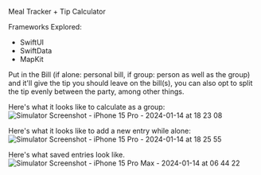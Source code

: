 Meal Tracker + Tip Calculator

Frameworks Explored:
  - SwiftUI
  - SwiftData
  - MapKit

Put in the Bill (if alone: personal bill, if group: person as well as the group) 
and it'll give the tip you should leave on the bill(s), you can also opt to split the tip evenly between the party, among other things.


Here's what it looks like to calculate as a group:
![Simulator Screenshot - iPhone 15 Pro - 2024-01-14 at 18 23 08](https://github.com/Trey-Gaines/TableTip/assets/88073284/f920ba34-77a8-4a77-8791-b71040a7e5c5)


Here's what it looks like to add a new entry while alone:
![Simulator Screenshot - iPhone 15 Pro - 2024-01-14 at 18 25 55](https://github.com/Trey-Gaines/TableTip/assets/88073284/10a5ab8a-2be9-47bf-95d5-d3ba59302105)


Here's what saved entries look like.
![Simulator Screenshot - iPhone 15 Pro Max - 2024-01-14 at 06 44 22](https://github.com/Trey-Gaines/TableTip/assets/88073284/05ef844c-822b-4cfb-9d58-90ec14f84a7b)

